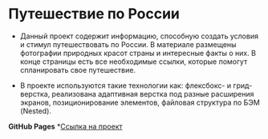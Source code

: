 # Путешествие по России

* Данный проект содержит информацию, способную создать условия и стимул путешествовать по России. В материале размещены фотографии природных красот страны и интересные факты о них. В конце страницы есть все необходимые ссылки, которые помогут спланировать свое путешествие.

* В проекте используются такие технологии как: флексбокс- и грид-верстка, реализована адаптивная верстка под разные расширения экранов, позиционирование элементов, файловая структура по БЭМ (Nested).

**GitHub Pages**
*[Ссылка на проект](https://margoshabanova.github.io/russian-travel/index.html)